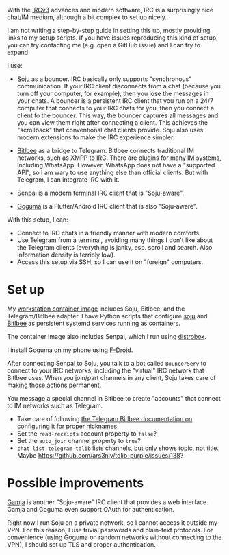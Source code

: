 With the [IRCv3](https://ircv3.net/) advances and modern software, IRC is a surprisingly nice chat/IM medium, although a bit complex to set up nicely.

I am not writing a step-by-step guide in setting this up, mostly providing links to my setup scripts.
If you have issues reproducing this kind of setup, you can try contacting me (e.g. open a GitHub issue) and I can try to expand.

I use:

* [Soju](https://soju.im/) as a bouncer.
IRC basically only supports "synchronous" communication.
If your IRC client disconnects from a chat (because you turn off your computer, for example), then you lose the messages in your chats.
A bouncer is a persistent IRC client that you run on a 24/7 computer that connects to your IRC chats for you, then you connect a client to the bouncer.
This way, the bouncer captures all messages and you can view them right after connecting a client.
This achieves the "scrollback" that conventional chat clients provide.
Soju also uses modern extensions to make the IRC experience simpler.

* [Bitlbee](https://www.bitlbee.org) as a bridge to Telegram.
Bitlbee connects traditional IM networks, such as XMPP to IRC.
There are plugins for many IM systems, including WhatsApp.
However, WhatsApp does not have a "supported API", so I am wary to use anything else than official clients.
But with Telegram, I can integrate IRC with it.

* [Senpai](https://git.sr.ht/~taiite/senpai) is a modern terminal IRC client that is "Soju-aware".

* [Goguma](https://sr.ht/~emersion/goguma/) is a Flutter/Android IRC client that is also "Soju-aware".

With this setup, I can:

* Connect to IRC chats in a friendly manner with modern comforts.
* Use Telegram from a terminal, avoiding many things I don't like about the Telegram clients (everything is janky, esp. scroll and search. Also information density is terribly low).
* Access this setup via SSH, so I can use it on "foreign" computers.

# Set up

My [workstation container image](build_workstation) includes Soju, Bitlbee, and the Telegram/Bitlbee adapter.
I have Python scripts that configure [soju](../scripts/p7s/soju.py) and [Bitlbee](../scripts/p7s/bitlbee.py) as persistent systemd services running as containers.

The container image also includes Senpai, which I run using [distrobox](https://distrobox.it/).

I install Goguma on my phone using [F-Droid](https://f-droid.org/).

After connecting Senpai to Soju, you talk to a bot called `BouncerServ` to connect to your IRC networks, including the "virtual" IRC network that Bitlbee uses.
When you join/part channels in any client, Soju takes care of making those actions permanent.

You message a special channel in Bitlbee to create "accounts" that connect to IM networks such as Telegram.

* Take care of following [the Telegram Bitlbee documentation on configuring it for proper nicknames](https://github.com/BenWiederhake/tdlib-purple/#proper-user-names-in-bitlbee).
* Set the `read-receipts` account property to `false`?
* Set the `auto_join` channel property to `true`?
* `chat list telegram-tdlib` lists channels, but only shows topic, not title. Maybe <https://github.com/ars3niy/tdlib-purple/issues/138>?

# Possible improvements

[Gamja](https://sr.ht/~emersion/gamja/) is another "Soju-aware" IRC client that provides a web interface.
Gamja and Goguma even support OAuth for authentication.

Right now I run Soju on a private network, so I cannot access it outside my VPN.
For this reason, I use trivial passwords and plain-text protocols.
For convenience (using Goguma on random networks without connecting to the VPN), I should set up TLS and proper authentication.
